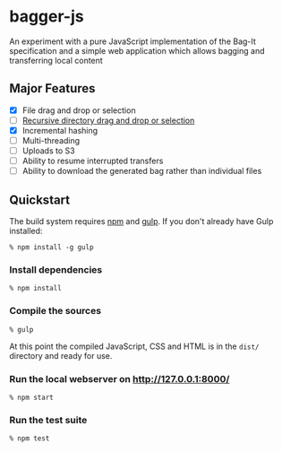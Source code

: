 # bagger-js

An experiment with a pure JavaScript implementation of the Bag-It specification
and a simple web application which allows bagging and transferring local content


## Major Features

* [x] File drag and drop or selection
* [ ] [Recursive directory drag and drop or selection](https://github.com/loc-rdc/bagger-js/pull/1)
* [x] Incremental hashing
* [ ] Multi-threading
* [ ] Uploads to S3
* [ ] Ability to resume interrupted transfers
* [ ] Ability to download the generated bag rather than individual files

## Quickstart

The build system requires [npm](https://npmjs.org) and [gulp](http://gulpjs.com). If you don't already have Gulp installed:

    % npm install -g gulp


### Install dependencies

    % npm install

### Compile the sources

    % gulp

At this point the compiled JavaScript, CSS and HTML is in the `dist/` directory and ready for use.

### Run the local webserver on http://127.0.0.1:8000/

    % npm start

### Run the test suite

    % npm test
